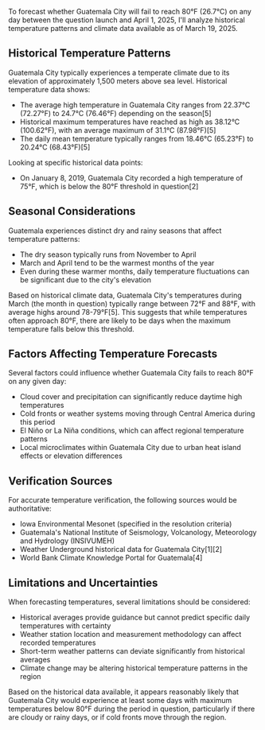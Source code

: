 To forecast whether Guatemala City will fail to reach 80°F (26.7°C) on any day between the question launch and April 1, 2025, I'll analyze historical temperature patterns and climate data available as of March 19, 2025.

## Historical Temperature Patterns

Guatemala City typically experiences a temperate climate due to its elevation of approximately 1,500 meters above sea level. Historical temperature data shows:

- The average high temperature in Guatemala City ranges from 22.37°C (72.27°F) to 24.7°C (76.46°F) depending on the season[5]
- Historical maximum temperatures have reached as high as 38.12°C (100.62°F), with an average maximum of 31.1°C (87.98°F)[5]
- The daily mean temperature typically ranges from 18.46°C (65.23°F) to 20.24°C (68.43°F)[5]

Looking at specific historical data points:
- On January 8, 2019, Guatemala City recorded a high temperature of 75°F, which is below the 80°F threshold in question[2]

## Seasonal Considerations

Guatemala experiences distinct dry and rainy seasons that affect temperature patterns:

- The dry season typically runs from November to April
- March and April tend to be the warmest months of the year
- Even during these warmer months, daily temperature fluctuations can be significant due to the city's elevation

Based on historical climate data, Guatemala City's temperatures during March (the month in question) typically range between 72°F and 88°F, with average highs around 78-79°F[5]. This suggests that while temperatures often approach 80°F, there are likely to be days when the maximum temperature falls below this threshold.

## Factors Affecting Temperature Forecasts

Several factors could influence whether Guatemala City fails to reach 80°F on any given day:

- Cloud cover and precipitation can significantly reduce daytime high temperatures
- Cold fronts or weather systems moving through Central America during this period
- El Niño or La Niña conditions, which can affect regional temperature patterns
- Local microclimates within Guatemala City due to urban heat island effects or elevation differences

## Verification Sources

For accurate temperature verification, the following sources would be authoritative:

- Iowa Environmental Mesonet (specified in the resolution criteria)
- Guatemala's National Institute of Seismology, Volcanology, Meteorology and Hydrology (INSIVUMEH)
- Weather Underground historical data for Guatemala City[1][2]
- World Bank Climate Knowledge Portal for Guatemala[4]

## Limitations and Uncertainties

When forecasting temperatures, several limitations should be considered:

- Historical averages provide guidance but cannot predict specific daily temperatures with certainty
- Weather station location and measurement methodology can affect recorded temperatures
- Short-term weather patterns can deviate significantly from historical averages
- Climate change may be altering historical temperature patterns in the region

Based on the historical data available, it appears reasonably likely that Guatemala City would experience at least some days with maximum temperatures below 80°F during the period in question, particularly if there are cloudy or rainy days, or if cold fronts move through the region.